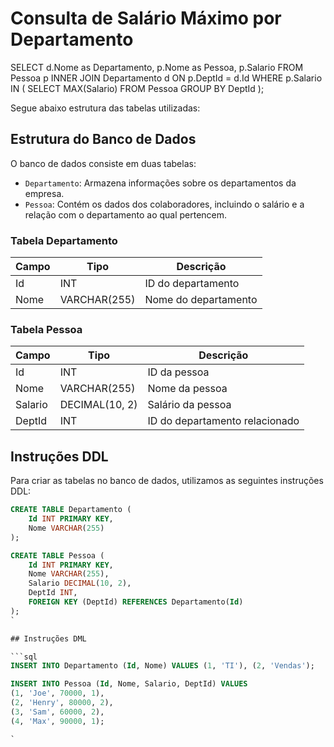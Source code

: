 # Consulta de Salário Máximo por Departamento

SELECT d.Nome as Departamento, p.Nome as Pessoa, p.Salario
FROM Pessoa p
INNER JOIN Departamento d ON p.DeptId = d.Id
WHERE p.Salario IN (
    SELECT MAX(Salario)
    FROM Pessoa
    GROUP BY DeptId
);

Segue abaixo estrutura das tabelas utilizadas:

## Estrutura do Banco de Dados

O banco de dados consiste em duas tabelas:

- `Departamento`: Armazena informações sobre os departamentos da empresa.
- `Pessoa`: Contém os dados dos colaboradores, incluindo o salário e a relação com o departamento ao qual pertencem.

### Tabela Departamento

| Campo | Tipo         | Descrição             |
|-------|--------------|-----------------------|
| Id    | INT          | ID do departamento    |
| Nome  | VARCHAR(255) | Nome do departamento  |

### Tabela Pessoa

| Campo   | Tipo           | Descrição                       |
|---------|----------------|---------------------------------|
| Id      | INT            | ID da pessoa                    |
| Nome    | VARCHAR(255)   | Nome da pessoa                  |
| Salario | DECIMAL(10, 2) | Salário da pessoa               |
| DeptId  | INT            | ID do departamento relacionado  |

## Instruções DDL

Para criar as tabelas no banco de dados, utilizamos as seguintes instruções DDL:

```sql
CREATE TABLE Departamento (
    Id INT PRIMARY KEY,
    Nome VARCHAR(255)
);

CREATE TABLE Pessoa (
    Id INT PRIMARY KEY,
    Nome VARCHAR(255),
    Salario DECIMAL(10, 2),
    DeptId INT,
    FOREIGN KEY (DeptId) REFERENCES Departamento(Id)
); 
`

## Instruções DML

```sql
INSERT INTO Departamento (Id, Nome) VALUES (1, 'TI'), (2, 'Vendas');

INSERT INTO Pessoa (Id, Nome, Salario, DeptId) VALUES
(1, 'Joe', 70000, 1),
(2, 'Henry', 80000, 2),
(3, 'Sam', 60000, 2),
(4, 'Max', 90000, 1);

`
